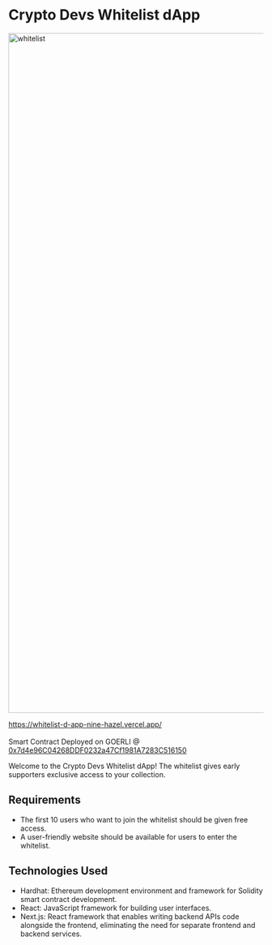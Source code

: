 # Crypto Devs Whitelist dApp


<img width="1341" alt="whitelist" src="https://github.com/richardrietdijk/Whitelist_dApp/assets/32846390/f39da29e-74e0-40db-8fb7-1159a3cc0e59">

https://whitelist-d-app-nine-hazel.vercel.app/ <br><br>
Smart Contract Deployed on GOERLI @ [0x7d4e96C04268DDF0232a47Cf1981A7283C516150](https://goerli.etherscan.io/address/0x7d4e96C04268DDF0232a47Cf1981A7283C516150)

Welcome to the Crypto Devs Whitelist dApp! The whitelist gives early supporters exclusive access to your collection.

## Requirements

- The first 10 users who want to join the whitelist should be given free access.
- A user-friendly website should be available for users to enter the whitelist.

## Technologies Used

- Hardhat: Ethereum development environment and framework for Solidity smart contract development.
- React: JavaScript framework for building user interfaces.
- Next.js: React framework that enables writing backend APIs code alongside the frontend, eliminating the need for separate frontend and backend services.
